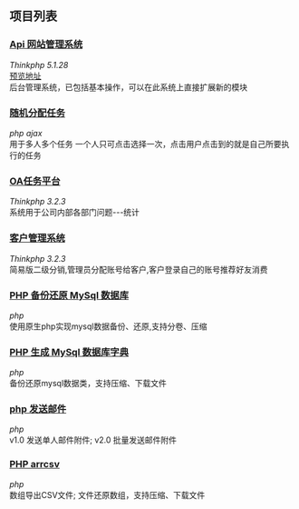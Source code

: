 ## 项目列表

### [Api 网站管理系统](https://github.com/xue-y/websystem)  
*Thinkphp 5.1.28*   
[预览地址](https://xue-y.github.io/websystem/index.html)    
后台管理系统，已包括基本操作，可以在此系统上直接扩展新的模块

### [随机分配任务](https://github.com/xue-y/php/tree/master/allot)  
*php* *ajax*   
用于多人多个任务 一个人只可点击选择一次，点击用户点击到的就是自己所要执行的任务  

### [OA任务平台](https://github.com/xue-y/php/tree/master/renwu)  
*Thinkphp 3.2.3*   
系统用于公司内部各部门问题---统计  

### [客户管理系统](https://github.com/xue-y/php/tree/master/fenxiao)  
*Thinkphp 3.2.3*    
简易版二级分销,管理员分配账号给客户,客户登录自己的账号推荐好友消费   

### [PHP 备份还原 MySql 数据库](https://github.com/xue-y/backrestore)   
*php*  
使用原生php实现mysql数据备份、还原,支持分卷、压缩

### [PHP 生成 MySql 数据库字典 ](https://github.com/xue-y/dictionary)  
*php*   
备份还原mysql数据类，支持压缩、下载文件 

### [php 发送邮件](https://github.com/xue-y/email)  
*php*  
v1.0 发送单人邮件附件; v2.0 批量发送邮件附件   

### [PHP arrcsv](https://github.com/xue-y/arrcsv)  
*php*  
数组导出CSV文件; 文件还原数组，支持压缩、下载文件

